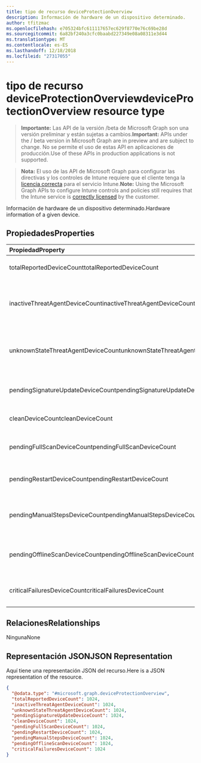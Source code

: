 ```yaml
---
title: tipo de recurso deviceProtectionOverview
description: Información de hardware de un dispositivo determinado.
author: tfitzmac
ms.openlocfilehash: e705324bfc611117657ec629f8770e76c69be28d
ms.sourcegitcommit: 6a82bf240a3cfc0baabd227349e08a08311e3d44
ms.translationtype: MT
ms.contentlocale: es-ES
ms.lasthandoff: 12/18/2018
ms.locfileid: "27317055"
---
```

# <a name="deviceprotectionoverview-resource-type"></a><span data-ttu-id="66903-103">tipo de recurso deviceProtectionOverview</span><span class="sxs-lookup"><span data-stu-id="66903-103">deviceProtectionOverview resource type</span></span>

> <span data-ttu-id="66903-104">**Importante:** Las API de la versión /beta de Microsoft Graph son una versión preliminar y están sujetas a cambios.</span><span class="sxs-lookup"><span data-stu-id="66903-104">**Important:** APIs under the / beta version in Microsoft Graph are in preview and are subject to change.</span></span> <span data-ttu-id="66903-105">No se permite el uso de estas API en aplicaciones de producción.</span><span class="sxs-lookup"><span data-stu-id="66903-105">Use of these APIs in production applications is not supported.</span></span>

> <span data-ttu-id="66903-106">**Nota:** El uso de las API de Microsoft Graph para configurar las directivas y los controles de Intune requiere que el cliente tenga la [licencia correcta](https://go.microsoft.com/fwlink/?linkid=839381) para el servicio Intune.</span><span class="sxs-lookup"><span data-stu-id="66903-106">**Note:** Using the Microsoft Graph APIs to configure Intune controls and policies still requires that the Intune service is [correctly licensed](https://go.microsoft.com/fwlink/?linkid=839381) by the customer.</span></span>

<span data-ttu-id="66903-107">Información de hardware de un dispositivo determinado.</span><span class="sxs-lookup"><span data-stu-id="66903-107">Hardware information of a given device.</span></span>
## <a name="properties"></a><span data-ttu-id="66903-108">Propiedades</span><span class="sxs-lookup"><span data-stu-id="66903-108">Properties</span></span>
|<span data-ttu-id="66903-109">Propiedad</span><span class="sxs-lookup"><span data-stu-id="66903-109">Property</span></span>|<span data-ttu-id="66903-110">Tipo</span><span class="sxs-lookup"><span data-stu-id="66903-110">Type</span></span>|<span data-ttu-id="66903-111">Descripción</span><span class="sxs-lookup"><span data-stu-id="66903-111">Description</span></span>|
|:---|:---|:---|
|<span data-ttu-id="66903-112">totalReportedDeviceCount</span><span class="sxs-lookup"><span data-stu-id="66903-112">totalReportedDeviceCount</span></span>|<span data-ttu-id="66903-113">Int32</span><span class="sxs-lookup"><span data-stu-id="66903-113">Int32</span></span>|<span data-ttu-id="66903-114">Recuento total del dispositivo.</span><span class="sxs-lookup"><span data-stu-id="66903-114">Total device count.</span></span>|
|<span data-ttu-id="66903-115">inactiveThreatAgentDeviceCount</span><span class="sxs-lookup"><span data-stu-id="66903-115">inactiveThreatAgentDeviceCount</span></span>|<span data-ttu-id="66903-116">Int32</span><span class="sxs-lookup"><span data-stu-id="66903-116">Int32</span></span>|<span data-ttu-id="66903-117">Dispositivo con recuento de agente de amenaza inactivos</span><span class="sxs-lookup"><span data-stu-id="66903-117">Device with inactive threat agent count</span></span>|
|<span data-ttu-id="66903-118">unknownStateThreatAgentDeviceCount</span><span class="sxs-lookup"><span data-stu-id="66903-118">unknownStateThreatAgentDeviceCount</span></span>|<span data-ttu-id="66903-119">Int32</span><span class="sxs-lookup"><span data-stu-id="66903-119">Int32</span></span>|<span data-ttu-id="66903-120">Dispositivo con el estado del agente de amenaza como count desconocido.</span><span class="sxs-lookup"><span data-stu-id="66903-120">Device with threat agent state as unknown count.</span></span>|
|<span data-ttu-id="66903-121">pendingSignatureUpdateDeviceCount</span><span class="sxs-lookup"><span data-stu-id="66903-121">pendingSignatureUpdateDeviceCount</span></span>|<span data-ttu-id="66903-122">Int32</span><span class="sxs-lookup"><span data-stu-id="66903-122">Int32</span></span>|<span data-ttu-id="66903-123">Dispositivo con recuento de firma anterior.</span><span class="sxs-lookup"><span data-stu-id="66903-123">Device with old signature count.</span></span>|
|<span data-ttu-id="66903-124">cleanDeviceCount</span><span class="sxs-lookup"><span data-stu-id="66903-124">cleanDeviceCount</span></span>|<span data-ttu-id="66903-125">Int32</span><span class="sxs-lookup"><span data-stu-id="66903-125">Int32</span></span>|<span data-ttu-id="66903-126">Limpieza de recuento de dispositivo.</span><span class="sxs-lookup"><span data-stu-id="66903-126">Clean device count.</span></span>|
|<span data-ttu-id="66903-127">pendingFullScanDeviceCount</span><span class="sxs-lookup"><span data-stu-id="66903-127">pendingFullScanDeviceCount</span></span>|<span data-ttu-id="66903-128">Int32</span><span class="sxs-lookup"><span data-stu-id="66903-128">Int32</span></span>|<span data-ttu-id="66903-129">Recuento de dispositivo pendiente examen completo.</span><span class="sxs-lookup"><span data-stu-id="66903-129">Pending full scan device count.</span></span>|
|<span data-ttu-id="66903-130">pendingRestartDeviceCount</span><span class="sxs-lookup"><span data-stu-id="66903-130">pendingRestartDeviceCount</span></span>|<span data-ttu-id="66903-131">Int32</span><span class="sxs-lookup"><span data-stu-id="66903-131">Int32</span></span>|<span data-ttu-id="66903-132">Recuento de reinicio pendiente de dispositivo.</span><span class="sxs-lookup"><span data-stu-id="66903-132">Pending restart device count.</span></span>|
|<span data-ttu-id="66903-133">pendingManualStepsDeviceCount</span><span class="sxs-lookup"><span data-stu-id="66903-133">pendingManualStepsDeviceCount</span></span>|<span data-ttu-id="66903-134">Int32</span><span class="sxs-lookup"><span data-stu-id="66903-134">Int32</span></span>|<span data-ttu-id="66903-135">Recuento de pasos manuales pendiente de dispositivo.</span><span class="sxs-lookup"><span data-stu-id="66903-135">Pending manual steps device count.</span></span>|
|<span data-ttu-id="66903-136">pendingOfflineScanDeviceCount</span><span class="sxs-lookup"><span data-stu-id="66903-136">pendingOfflineScanDeviceCount</span></span>|<span data-ttu-id="66903-137">Int32</span><span class="sxs-lookup"><span data-stu-id="66903-137">Int32</span></span>|<span data-ttu-id="66903-138">Recuento de dispositivo de análisis sin conexión pendiente.</span><span class="sxs-lookup"><span data-stu-id="66903-138">Pending offline scan device count.</span></span>|
|<span data-ttu-id="66903-139">criticalFailuresDeviceCount</span><span class="sxs-lookup"><span data-stu-id="66903-139">criticalFailuresDeviceCount</span></span>|<span data-ttu-id="66903-140">Int32</span><span class="sxs-lookup"><span data-stu-id="66903-140">Int32</span></span>|<span data-ttu-id="66903-141">Recuento de errores críticos de dispositivo.</span><span class="sxs-lookup"><span data-stu-id="66903-141">Critical failures device count.</span></span>|

## <a name="relationships"></a><span data-ttu-id="66903-142">Relaciones</span><span class="sxs-lookup"><span data-stu-id="66903-142">Relationships</span></span>
<span data-ttu-id="66903-143">Ninguna</span><span class="sxs-lookup"><span data-stu-id="66903-143">None</span></span>
## <a name="json-representation"></a><span data-ttu-id="66903-144">Representación JSON</span><span class="sxs-lookup"><span data-stu-id="66903-144">JSON Representation</span></span>
<span data-ttu-id="66903-145">Aquí tiene una representación JSON del recurso.</span><span class="sxs-lookup"><span data-stu-id="66903-145">Here is a JSON representation of the resource.</span></span>
<!-- {
  "blockType": "resource",
  "@odata.type": "microsoft.graph.deviceProtectionOverview"
}
-->
``` json
{
  "@odata.type": "#microsoft.graph.deviceProtectionOverview",
  "totalReportedDeviceCount": 1024,
  "inactiveThreatAgentDeviceCount": 1024,
  "unknownStateThreatAgentDeviceCount": 1024,
  "pendingSignatureUpdateDeviceCount": 1024,
  "cleanDeviceCount": 1024,
  "pendingFullScanDeviceCount": 1024,
  "pendingRestartDeviceCount": 1024,
  "pendingManualStepsDeviceCount": 1024,
  "pendingOfflineScanDeviceCount": 1024,
  "criticalFailuresDeviceCount": 1024
}
```





